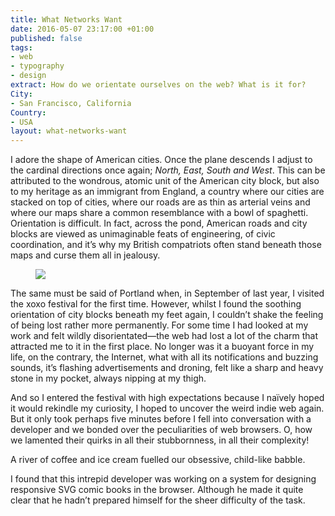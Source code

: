 ```yaml
---
title: What Networks Want
date: 2016-05-07 23:17:00 +01:00
published: false
tags:
- web
- typography
- design
extract: How do we orientate ourselves on the web? What is it for?
City:
- San Francisco, California
Country:
- USA
layout: what-networks-want
---
```


<span class="caps">I adore the shape of American cities.</span> Once the plane descends I adjust to the cardinal directions once again; *North, East, South and West*. This can be attributed to the wondrous, atomic unit of the American city block, but also to my heritage as an immigrant from England, a country where our cities are stacked on top of cities, where our roads are as thin as arterial veins and where our maps share a common resemblance with a bowl of spaghetti. Orientation is difficult. In fact, across the pond, American roads and city blocks are viewed as unimaginable feats of engineering, of civic coordination, and it’s why my British compatriots often stand beneath those maps and curse them all in jealousy.

<figure class="cell-t20">
    <img class="river__image" src="https://dl.dropboxusercontent.com/u/7963775/portland.jpg">
</figure>

The same must be said of Portland when, in September of last year, I visited the xoxo festival for the first time. However, whilst I found the soothing orientation of city blocks beneath my feet again, I couldn’t shake the feeling of being lost rather more permanently. For some time I had looked at my work and felt wildly disorientated—the web had lost a lot of the charm that attracted me to it in the first place. No longer was it a buoyant force in my life, on the contrary, the Internet, what with all its notifications and buzzing sounds, it’s flashing advertisements and droning, felt like a sharp and heavy stone in my pocket, always nipping at my thigh.

And so I entered the festival with high expectations because I naïvely hoped it would rekindle my curiosity, I hoped to uncover the weird indie web again. But it only took perhaps five minutes before I fell into conversation with a developer and we bonded over the peculiarities of web browsers. O, how we lamented their quirks in all their stubbornness, in all their complexity! 

A river of coffee and ice cream fuelled our obsessive, child-like babble. 

I found that this intrepid developer was working on a system for designing responsive SVG comic books in the browser. Although he made it quite clear that he hadn’t prepared himself for the sheer difficulty of the task. 


